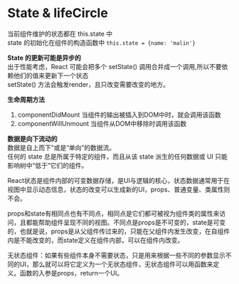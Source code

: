 # State & lifeCircle  

当前组件维护的状态都在 this.state 中  
state 的初始化在组件的构造函数中 `this.state = {name: 'malin'}`   

**State 的更新可能是异步的**  
出于性能考虑，React 可能会把多个 setState() 调用合并成一个调用,所以不要依赖他们的值来更新下一个状态  
setState() 方法会触发render，且只改变需要改变的地方。

**生命周期方法**  
1. componentDidMount    当组件的输出被插入到DOM中时，就会调用该函数
2. componentWillUnmount 当组件从DOM中移除时调用该函数

**数据是向下流动的**  
数据是自上而下”或是“单向”的数据流。  
任何的 state 总是所属于特定的组件，而且从该 state 派生的任何数据或 UI 只能影响树中“低于”它们的组件。

React状态是组件内部的可变数据存储，是UI与逻辑的核心，状态数据通常用于在视图中显示动态信息，状态的改变可以生成新的UI，props、普通变量、类属性则不会。  

props和state有相同点也有不同点，相同点是它们都可被视为组件类的属性来访问，且都能帮助组件呈现不同的视图。不同点是props是不可变的，state是可变的，也就是说，props是从父组件传过来的，只能在父组件内发生改变，在自组件内是不能改变的，而state定义在组件内部，可以在组件内改变。  

无状态组件：如果有些组件本身不需要状态，只是用来根据一些不同的参数显示不同的UI，那么就可以将它定义为一个无状态组件，无状态组件可以用函数来定义。函数的入参是props，return一个UI。